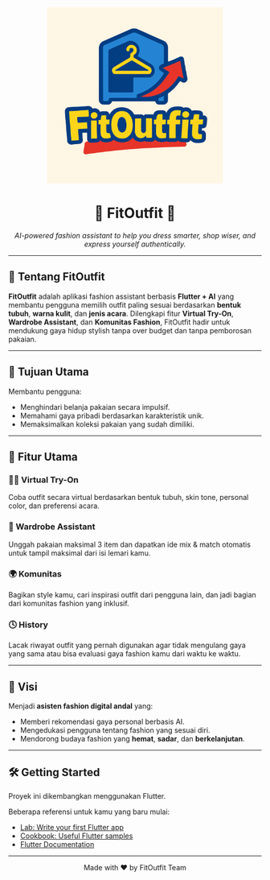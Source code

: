 <p align="center">
<img src="FitOutfit/assets/logo.png" alt="Logo" width="350"/>
</p>

<h1 align="center">👔 FitOutfit 👗</h1>
<p align="center"><em>AI-powered fashion assistant to help you dress smarter, shop wiser, and express yourself authentically.</em></p>

---

## 📱 Tentang FitOutfit

**FitOutfit** adalah aplikasi fashion assistant berbasis **Flutter + AI** yang membantu pengguna memilih outfit paling sesuai berdasarkan **bentuk tubuh**, **warna kulit**, dan **jenis acara**. Dilengkapi fitur **Virtual Try-On**, **Wardrobe Assistant**, dan **Komunitas Fashion**, FitOutfit hadir untuk mendukung gaya hidup stylish tanpa over budget dan tanpa pemborosan pakaian.

---

## 🎯 Tujuan Utama

Membantu pengguna:
- Menghindari belanja pakaian secara impulsif.
- Memahami gaya pribadi berdasarkan karakteristik unik.
- Memaksimalkan koleksi pakaian yang sudah dimiliki.

---

## 🚀 Fitur Utama

### 🧍‍♀️ Virtual Try-On  
Coba outfit secara virtual berdasarkan bentuk tubuh, skin tone, personal color, dan preferensi acara.

### 🧥 Wardrobe Assistant  
Unggah pakaian maksimal 3 item dan dapatkan ide mix & match otomatis untuk tampil maksimal dari isi lemari kamu.

### 🌍 Komunitas  
Bagikan style kamu, cari inspirasi outfit dari pengguna lain, dan jadi bagian dari komunitas fashion yang inklusif.

### 🕓 History  
Lacak riwayat outfit yang pernah digunakan agar tidak mengulang gaya yang sama atau bisa evaluasi gaya fashion kamu dari waktu ke waktu.

---

## 🌟 Visi

Menjadi **asisten fashion digital andal** yang:
- Memberi rekomendasi gaya personal berbasis AI.
- Mengedukasi pengguna tentang fashion yang sesuai diri.
- Mendorong budaya fashion yang **hemat**, **sadar**, dan **berkelanjutan**.

---

## 🛠️ Getting Started

Proyek ini dikembangkan menggunakan Flutter.

Beberapa referensi untuk kamu yang baru mulai:
- [Lab: Write your first Flutter app](https://docs.flutter.dev/get-started/codelab)
- [Cookbook: Useful Flutter samples](https://docs.flutter.dev/cookbook)
- [Flutter Documentation](https://docs.flutter.dev/)

---

<p align="center">
  Made with ❤️ by FitOutfit Team
</p>
